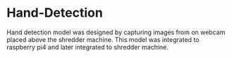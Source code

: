 # Hand-Detection
Hand detection model was designed by capturing images from on webcam placed above the shredder machine. This model was integrated to raspberry pi4 and later integrated to shredder machine.
